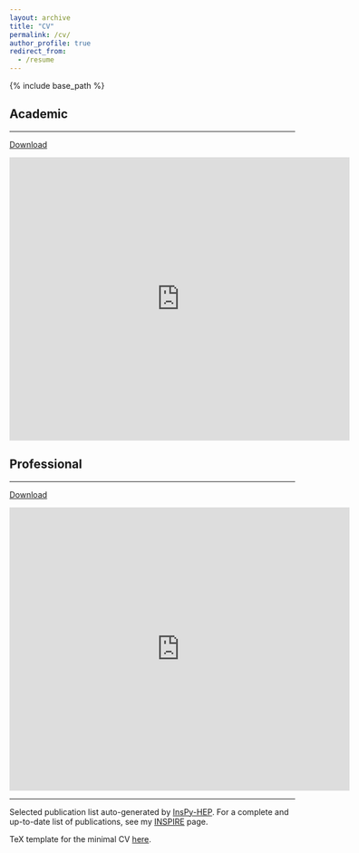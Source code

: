 ```yaml
---
layout: archive
title: "CV"
permalink: /cv/
author_profile: true
redirect_from:
  - /resume
---
```


{% include base_path %}


## Academic
---

[Download](https://mhostert.github.io/files/academic_CV.pdf)

<!-- <embed src="https://drive.google.com/viewerng/viewer?embedded=true&url=https://mhostert.github.io/files/academic_CV.pdf" height="120" type="application/pdf" target="_blank"/> -->

<iframe src="http://docs.google.com/gview?url=https://mhostert.github.io/files/academic_CV.pdf&embedded=true" 
style="width:600px; height:500px;" frameborder="0"></iframe>


## Professional
---

[Download](https://mhostert.github.io/files/professional_CV.pdf)

<!-- <embed src="https://drive.google.com/viewerng/viewer?embedded=true&url=https://mhostert.github.io/files/professional_CV.pdf" height="120" type="application/pdf" target="_blank"/> -->

<iframe src="http://docs.google.com/gview?url=https://mhostert.github.io/files/professional_CV.pdf&embedded=true" 
style="width:600px; height:500px;" frameborder="0"></iframe>

---

Selected publication list auto-generated by [InsPy-HEP](https://github.com/mhostert/inspy-hep).
For a complete and up-to-date list of publications, see my [INSPIRE](https://inspirehep.net/authors/1621061?ui-citation-summary=true) page.

TeX template for the minimal CV <a href="https://mhostert.github.io/files/cv_template.tex">here</a>.


<p>
<script>
 var lastmod = new Date(document.lastModified);
 var lastmodClean =('0' + (lastmod.getMonth()+1)).slice(-2) + "/" +  ('0' + lastmod.getDate()).slice(-2)+ "/" + lastmod.getFullYear().toString().substr(-2);
 document.write("Last updated on " + lastmodClean + ".");
</script>
</p>